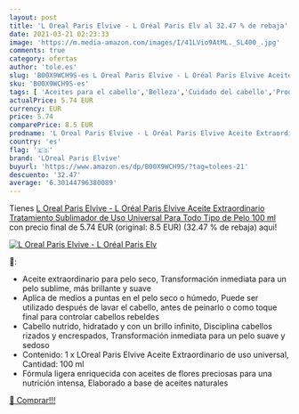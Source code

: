 ```yaml
---
layout: post
title: 'L Oreal Paris Elvive - L Oréal Paris Elv al 32.47 % de rebaja'
date: 2021-03-21 02:23:33
image: 'https://m.media-amazon.com/images/I/41LVio9AtML._SL400_.jpg'
comments: true
category: ofertas
author: 'tole.es'
slug: 'B00X9WCH9S-es L Oreal Paris Elvive - L Oréal Paris Elvive Aceite...'
sku: 'B00X9WCH9S-es'
tags: [ 'Aceites para el cabello','Belleza','Cuidado del cabello','Productos para el cuidado del cabello','loreal paris elvive','oréal', ]
actualPrice: 5.74 EUR
currency: EUR
price: 5.74
comparePrice: 8.5 EUR
prodname: 'L Oreal Paris Elvive - L Oréal Paris Elvive Aceite Extraordinario  Tratamiento Sublimador de Uso Universal  Para Todo Tipo de Pelo  100 ml'
country: 'es'
flag: '🇪🇸'
brand: 'LOreal Paris Elvive'
buyurl: 'https://www.amazon.es/dp/B00X9WCH9S/?tag=tolees-21'
descuento: '32.47'
average: '6.30144796380089'
---
```


Tienes [L Oreal Paris Elvive - L Oréal Paris Elvive Aceite Extraordinario  Tratamiento Sublimador de Uso Universal  Para Todo Tipo de Pelo  100 ml](https://www.amazon.es/dp/B00X9WCH9S/?tag=tolees-21) con precio final de  5.74 EUR (original: 8.5 EUR) (32.47 %  de rebaja) aqui!

[![L Oreal Paris Elvive - L Oréal Paris Elv](https://m.media-amazon.com/images/I/41LVio9AtML._SL400_.jpg)](https://www.amazon.es/dp/B00X9WCH9S/?tag=tolees-21)

🔎:

- Aceite extraordinario para pelo seco, Transformación inmediata para un pelo sublime, más brillante y suave
- Aplica de medios a puntas en el pelo seco o húmedo, Puede ser utilizado después de lavar el cabello, antes de peinarlo o como toque final para controlar cabellos rebeldes
- Cabello nutrido, hidratado y con un brillo infinito, Disciplina cabellos rizados y encrespados, Transformación inmediata para un pelo suave y sedoso
- Contenido: 1 x LOreal Paris Elvive Aceite Extraordinario de uso universal, Cantidad: 100 ml
- Fórmula ligera enriquecida con aceites de flores preciosas para una nutrición intensa, Elaborado a base de aceites naturales

[🛒 Comprar!!!](https://www.amazon.es/dp/B00X9WCH9S/?tag=tolees-21)

